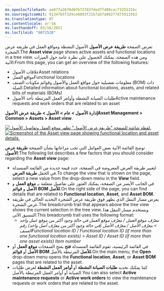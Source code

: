 ```yaml
---
ms.openlocfilehash: aa077a2670d07b72f837ded7f408cac7325531bc
ms.sourcegitcommit: 9134765f329ce8893f21b7a57a08277d75913363
ms.translationtype: HT
ms.contentlocale: ar-SA
ms.lasthandoff: 03/16/2021
ms.locfileid: "6072520"
---
```

<span data-ttu-id="383ba-101">تعرض الصفحة **طريقة عرض الأصول** الأصول النشطة ومواقع العمل في طريقة عرض الشجرة.</span><span class="sxs-lookup"><span data-stu-id="383ba-101">The **Asset view** page shows active assets and functional locations in a tree view.</span></span> <span data-ttu-id="383ba-102">ومن هذه الصفحة، يمكنك الحصول على نظرة عامة حول الميزات الآتية:</span><span class="sxs-lookup"><span data-stu-id="383ba-102">From this page, you can get an overview of the following features:</span></span>

- <span data-ttu-id="383ba-103">علاقات الأصول</span><span class="sxs-lookup"><span data-stu-id="383ba-103">Asset relations</span></span>
- <span data-ttu-id="383ba-104">مواقع العمل</span><span class="sxs-lookup"><span data-stu-id="383ba-104">Functional locations</span></span> 
- <span data-ttu-id="383ba-105">معلومات تفصيلية حول مواقع العمل والأصول وقوائم مكونات الصنف (BOM) ذات الصلة.</span><span class="sxs-lookup"><span data-stu-id="383ba-105">Detailed information about functional locations, assets, and related bills of materials (BOMs)</span></span> 
- <span data-ttu-id="383ba-106">طلبات الصيانة النشطة وأوامر العمل المرتبطة بأحد الأصول</span><span class="sxs-lookup"><span data-stu-id="383ba-106">Active maintenance requests and work orders that are related to an asset</span></span>

<span data-ttu-id="383ba-107">**‎إدارة الأصول > عام > الأصول > طريقة عرض الأصول**</span><span class="sxs-lookup"><span data-stu-id="383ba-107">**Asset Management > Common > Assets > Asset view**.</span></span>

<span data-ttu-id="383ba-108">[![لقطة شاشة للصفحة "طريقة عرض الأصول" تظهر موقع العمل وتفاصيل الأصول.](../media/asset-view-ssm.png)](../media/asset-view-ssm.png#lightbox)</span><span class="sxs-lookup"><span data-stu-id="383ba-108">[![Screenshot of the Asset view page showing functional location and asset details.](../media/asset-view-ssm.png)](../media/asset-view-ssm.png#lightbox)</span></span> 

<span data-ttu-id="383ba-109">توضح القائمة الآتية بعض العوامل التي تجب مراعاتها بشأن الصفحة **طريقة عرض الأصول**:</span><span class="sxs-lookup"><span data-stu-id="383ba-109">The following list describes a few factors that you should consider regarding the **Asset view** page:</span></span>

- <span data-ttu-id="383ba-110">لتغيير طريقة العرض المعروضة في الصفحة، حدد قيمة جديدة من القائمة المنسدلة في الحقل **طريقة العرض**.</span><span class="sxs-lookup"><span data-stu-id="383ba-110">To change the view that is shown on the page, select a new value from the drop-down menu in the **View** field.</span></span>
- <span data-ttu-id="383ba-111">في الجانب الأيسر من الصفحة، يمكنك العثور على تفاصيل متعلقة بـ **موقع العمل** و **الأصل** و **قوائم BOM للأصل**.</span><span class="sxs-lookup"><span data-stu-id="383ba-111">On the right side of the page, you can find details that are related to **Functional location**, **Asset**, and **Asset BOM**.</span></span>
- <span data-ttu-id="383ba-112">يعرض مسار التنقل الذي يظهر فوق طريقة عرض الشجرة التحديد الحالي في طريقة عرض الشجرة.</span><span class="sxs-lookup"><span data-stu-id="383ba-112">The breadcrumb trail that appears above the tree view shows the current selection in the tree view.</span></span> <span data-ttu-id="383ba-113">ويستخدم مسار التنقل هذا التنسيق الآتي:</span><span class="sxs-lookup"><span data-stu-id="383ba-113">This breadcrumb trail uses the following format:</span></span>
    - <span data-ttu-id="383ba-114">*معرّف موقع العمل / معرّف موقع العمل في حالة وجود أكثر من موقع عمل واحد > معرّف الأصل / معرّف الأصل (في حالة وجود أكثر من معرّف أصل واحد) رقم الصنف*</span><span class="sxs-lookup"><span data-stu-id="383ba-114">*Functional location ID / Functional location ID (if more than one functional location exists) > Asset ID / Asset ID (if more than one asset exists) Item number*</span></span>
- <span data-ttu-id="383ba-115">في القائمة الرئيسية، تقوم القائمة المنسدلة **فتح** بفتح الصفحات **موقع العمل** أو **الأصل** أو **قوائم BOM للأصل** المرتبطة بالأصل.</span><span class="sxs-lookup"><span data-stu-id="383ba-115">On the main menu, the **Open** drop-down menu opens the **Functional location**, **Asset**, or **Asset BOM** pages that are related to the asset.</span></span>
- <span data-ttu-id="383ba-116">كما يمكنك تحديد **طلبات الصيانة النشطة** أو **أوامر العمل النشطة** لعرض طلبات الصيانة أو أوامر العمل المرتبطة بالأصل.</span><span class="sxs-lookup"><span data-stu-id="383ba-116">You can also select **Active maintenance requests** or **Active work orders** to view the maintenance requests or work orders that are related to the asset.</span></span> 


